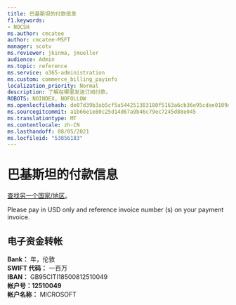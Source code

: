 ```yaml
---
title: 巴基斯坦的付款信息
f1.keywords:
- NOCSH
ms.author: cmcatee
author: cmcatee-MSFT
manager: scotv
ms.reviewer: jkinma, jmueller
audience: Admin
ms.topic: reference
ms.service: o365-administration
ms.custom: commerce_billing_payinfo
localization_priority: Normal
description: 了解在哪里发送订阅付款。
ROBOTS: NOINDEX, NOFOLLOW
ms.openlocfilehash: de07d39b3ab5cf5a544251383180f5163a6cb36e95cdae0109d6db8af34d03a1
ms.sourcegitcommit: a1b66e1e80c25d14d67a9b46c79ec7245d88e045
ms.translationtype: MT
ms.contentlocale: zh-CN
ms.lasthandoff: 08/05/2021
ms.locfileid: "53856183"
---
```

# <a name="payment-information-for-pakistan"></a>巴基斯坦的付款信息

[查找另一个国家/地区](../billing-and-payments/pay-for-your-subscription.md)。

Please pay in USD only and reference invoice number (s) on your payment invoice.

## <a name="electronic-funds-transfer"></a>电子资金转帐

**Bank：** 年，伦敦  
**SWIFT 代码：** 一百万  
**IBAN：** GB95CITI18500812510049  
**帐户号：12510049**  
**帐户名称：** MICROSOFT
